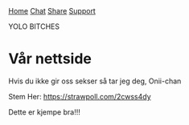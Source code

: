 <!DOCTYPE html>
<html>
<meta charset="UTF-8">
<meta name="viewport" content="width=device-width, initial-scale=1">
<link rel="stylesheet" href="https://www.w3schools.com/w3css/3/w3.css">
<body>
<!-- Navigation -->
<nav class="w3-bar w3-black">
  <a href="#home" class="w3-button w3-bar-item">Home</a>
  <a href="#chat" class="w3-button w3-bar-item">Chat</a>
  <a href="#share" class="w3-button w3-bar-item">Share</a>
  <a href="#contact" class="w3-button w3-bar-item">Support</a>
</nav>


<!-- Content will go here -->
YOLO BITCHES
</body>
</html>
<html>
<head>
<title>Gi oss sekser</title>
</head>
<body>

<h1>Vår nettside</h1>
<p>Hvis du ikke gir oss sekser så tar jeg deg, Onii-chan</p>

</body>
</html>





<!--Slide Show Legg til bilde -->


Stem Her:
https://strawpoll.com/2cwss4dy

</body>
</html>



<html>
<body>

<!-- This is a comment -->
<p>Dette er kjempe bra!!!</p>
<!-- Comments are not displayed in the browser -->

</body>
</html>

